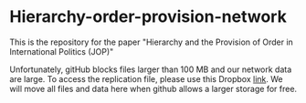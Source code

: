 # Hierarchy-order-provision-network
This is the repository for the paper "Hierarchy and the Provision of Order in International Politics (JOP)"

Unfortunately, gitHub blocks files larger than 100 MB and our network data are large. To access the replication file, please use this Dropbox [link](https://www.dropbox.com/s/9ubb8y4o1wu15jt/Archive.zip?dl=0). We will move all files and data here when github allows a larger storage for free.
